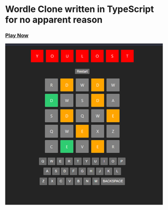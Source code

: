 # Wordle Clone written in TypeScript for no apparent reason

### [Play Now](https://mukul47.github.io/wordle-ts-clone)

<img src="https://github.com/MUKUL47/wordle-ts-clone/blob/main/demo.png" />
